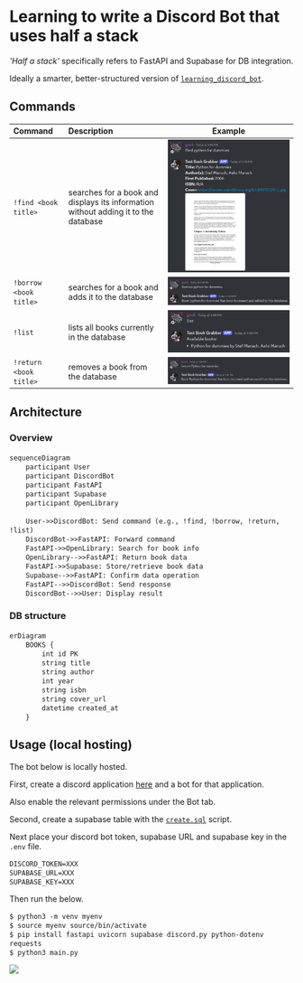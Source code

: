 # Learning to write a Discord Bot that uses half a stack

*'Half a stack'* specifically refers to FastAPI and Supabase for DB integration.

Ideally a smarter, better-structured version of [`learning_discord_bot`](./../learning_discord_bot/).

## Commands

| Command | Description | Example |
| :--- | :--- | :---: |
| `!find <book title>` | searches for a book and displays its information without adding it to the database |![](./find.png) |
| `!borrow <book title>` | searches for a book and adds it to the database | ![](./borrow.png) |
| `!list` | lists all books currently in the database | ![](./list.png) |
| `!return <book title>` | removes a book from the database | ![](./return.png) |

## Architecture

### Overview

```mermaid
sequenceDiagram
    participant User
    participant DiscordBot
    participant FastAPI
    participant Supabase
    participant OpenLibrary

    User->>DiscordBot: Send command (e.g., !find, !borrow, !return, !list)
    DiscordBot->>FastAPI: Forward command
    FastAPI->>OpenLibrary: Search for book info
    OpenLibrary-->>FastAPI: Return book data
    FastAPI->>Supabase: Store/retrieve book data
    Supabase-->>FastAPI: Confirm data operation
    FastAPI-->>DiscordBot: Send response
    DiscordBot-->>User: Display result
```

### DB structure

```mermaid
erDiagram
    BOOKS {
        int id PK
        string title
        string author
        int year
        string isbn
        string cover_url
        datetime created_at
    }
```

## Usage (local hosting)

The bot below is locally hosted.

First, create a discord application [here](https://discord.com/developers/applications) and a bot for that application.

Also enable the relevant permissions under the Bot tab.

Second, create a supabase table with the [`create.sql`](./create.sql) script.

Next place your discord bot token, supabase URL and supabase key in the `.env` file.

```env
DISCORD_TOKEN=XXX
SUPABASE_URL=XXX
SUPABASE_KEY=XXX
```

Then run the below.

```console
$ python3 -m venv myenv
$ source myenv source/bin/activate
$ pip install fastapi uvicorn supabase discord.py python-dotenv requests
$ python3 main.py
```

![](https://media0.giphy.com/media/6f15PceJUw8WGlj4uu/giphy.gif?cid=6c09b9523huev5xhgkdz38wrgduif9fc520sghm1cium0fu4&ep=v1_internal_gif_by_id&rid=giphy.gif&ct=g)